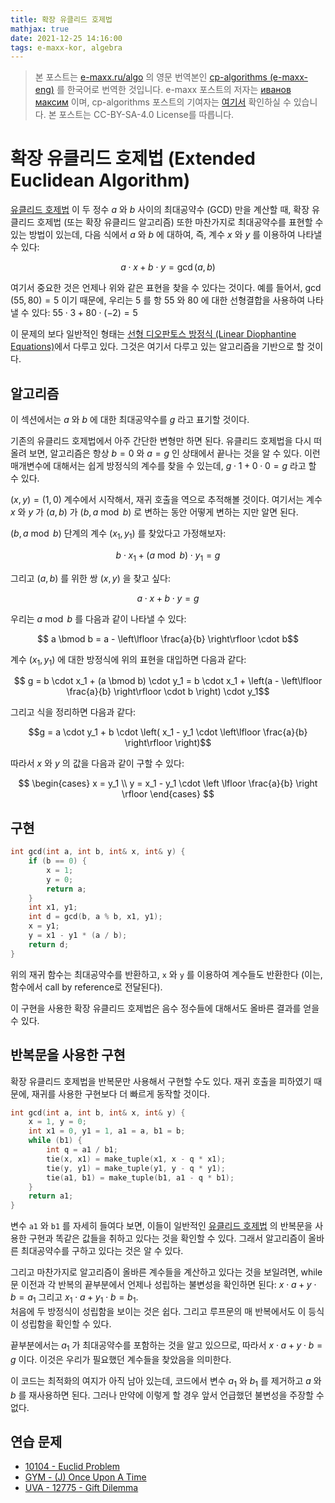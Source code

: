 ```yaml
---
title: 확장 유클리드 호제법
mathjax: true
date: 2021-12-25 14:16:00
tags: e-maxx-kor, algebra
---
```


> 본 포스트는 [e-maxx.ru/algo](http://e-maxx.ru/algo/) 의 영문 번역본인 [cp-algorithms (e-maxx-eng)](https://cp-algorithms.com/index.html) 를 한국어로 번역한 것입니다. e-maxx 포스트의 저자는 [иванов максим](https://e-maxx.ru/about.php) 이며, cp-algorithms 포스트의 기여자는 [여기서](https://github.com/e-maxx-eng/e-maxx-eng/commits/master/src/algebra/extended-euclid-algorithm.md) 확인하실 수 있습니다. 본 포스트는 CC-BY-SA-4.0 License를 따릅니다.

# 확장 유클리드 호제법 (Extended Euclidean Algorithm)

[유클리드 호제법](./euclid-algorithm.html) 이 두 정수 $a$ 와 $b$ 사이의 최대공약수 (GCD) 만을 계산할 때, 확장 유클리드 호제법 (또는 확장 유클리드 알고리즘) 또한 마찬가지로 최대공약수를 표현할 수 있는 방법이 있는데, 다음 식에서 $a$ 와 $b$ 에 대하여, 즉, 계수 $x$ 와 $y$ 를 이용하여 나타낼 수 있다:

$$a \cdot x + b \cdot y = \gcd(a, b)$$

여기서 중요한 것은 언제나 위와 같은 표현을 찾을 수 있다는 것이다. 예를 들어서, $\gcd(55, 80) = 5$ 이기 때문에, 우리는 $5$ 를 항 $55$ 와 $80$ 에 대한 선형결합을 사용하여 나타낼 수 있다: $55 \cdot 3 + 80 \cdot (-2) = 5$

이 문제의 보다 일반적인 형태는 [선형 디오판토스 방정식 (Linear Diophantine Equations)](./linear-diophantine-equation.html)에서 다루고 있다.
그것은 여기서 다루고 있는 알고리즘을 기반으로 할 것이다.

## 알고리즘

이 섹션에서는 $a$ 와 $b$ 에 대한 최대공약수를 $g$ 라고 표기할 것이다.

기존의 유클리드 호제법에서 아주 간단한 변형만 하면 된다. 유클리드 호제법을 다시 떠올려 보면, 알고리즘은 항상 $b = 0$ 와 $a = g$ 인 상태에서 끝나는 것을 알 수 있다. 이런 매개변수에 대해서는 쉽게 방정식의 계수를 찾을 수 있는데, $g \cdot 1 + 0 \cdot 0 = g$ 라고 할 수 있다.

$(x, y) = (1, 0)$ 계수에서 시작해서, 재귀 호출을 역으로 추적해볼 것이다. 여기서는 계수 $x$ 와 $y$ 가 $(a, b)$ 가 $(b, a \bmod b)$ 로 변하는 동안 어떻게 변하는 지만 알면 된다.

$(b, a \bmod b)$ 단계의 계수 $(x_1, y_1)$ 를 찾았다고 가정해보자:

$$b \cdot x_1 + (a \bmod b) \cdot y_1 = g$$

그리고 $(a, b)$ 를 위한 쌍 $(x, y)$ 을 찾고 싶다:

$$ a \cdot x + b \cdot y = g$$

우리는 $a \bmod b$ 를 다음과 같이 나타낼 수 있다:

$$ a \bmod b = a - \left\lfloor \frac{a}{b} \right\rfloor \cdot b$$

계수 $(x_1, y_1)$ 에 대한 방정식에 위의 표현을 대입하면 다음과 같다:

$$ g = b \cdot x_1 + (a \bmod b) \cdot y_1 = b \cdot x_1 + \left(a - \left\lfloor \frac{a}{b} \right\rfloor \cdot b \right) \cdot y_1$$

그리고 식을 정리하면 다음과 같다:

$$g = a \cdot y_1 + b \cdot \left( x_1 - y_1 \cdot \left\lfloor \frac{a}{b} \right\rfloor \right)$$

따라서 $x$ 와 $y$ 의 값을 다음과 같이 구할 수 있다:

$$
\begin{cases}
x = y_1 \\
y = x_1 - y_1 \cdot \left \lfloor \frac{a}{b} \right \rfloor
\end{cases}
$$

## 구현

```cpp extended_gcd
int gcd(int a, int b, int& x, int& y) {
    if (b == 0) {
        x = 1;
        y = 0;
        return a;
    }
    int x1, y1;
    int d = gcd(b, a % b, x1, y1);
    x = y1;
    y = x1 - y1 * (a / b);
    return d;
}
```

위의 재귀 함수는 최대공약수를 반환하고, `x` 와 `y` 를 이용하여 계수들도 반환한다 (이는, 함수에서 call by reference로 전달된다).

이 구현을 사용한 확장 유클리드 호제법은 음수 정수들에 대해서도 올바른 결과를 얻을 수 있다.

## 반복문을 사용한 구현

확장 유클리드 호제법을 반복문만 사용해서 구현할 수도 있다.
재귀 호출을 피하였기 때문에, 재귀를 사용한 구현보다 더 빠르게 동작할 것이다.

```cpp extended_gcd_iter
int gcd(int a, int b, int& x, int& y) {
    x = 1, y = 0;
    int x1 = 0, y1 = 1, a1 = a, b1 = b;
    while (b1) {
        int q = a1 / b1;
        tie(x, x1) = make_tuple(x1, x - q * x1);
        tie(y, y1) = make_tuple(y1, y - q * y1);
        tie(a1, b1) = make_tuple(b1, a1 - q * b1);
    }
    return a1;
}
```

변수 `a1` 와 `b1` 를 자세히 들여다 보면, 이들이 일반적인 [유클리드 호제법](./euclid-algorithm.html) 의 반복문을 사용한 구현과 똑같은 값들을 취하고 있다는 것을 확인할 수 있다. 그래서 알고리즘이 올바른 최대공약수를 구하고 있다는 것은 알 수 있다.

그리고 마찬가지로 알고리즘이 올바른 계수들을 계산하고 있다는 것을 보일려면, while 문 이전과 각 반복의 끝부분에서 언제나 성립하는 불변성을 확인하면 된다: $x \cdot a + y \cdot b = a_1$ 그리고 $x_1 \cdot a + y_1 \cdot b = b_1$.  
처음에 두 방정식이 성립함을 보이는 것은 쉽다.
그리고 루프문의 매 반복에서도 이 등식이 성립함을 확인할 수 있다.

끝부분에서는 $a_1$ 가 최대공약수를 포함하는 것을 알고 있으므로, 따라서 $x \cdot a + y \cdot b = g$ 이다.
이것은 우리가 필요했던 계수들을 찾았음을 의미한다.

이 코드는 최적화의 여지가 아직 남아 있는데, 코드에서 변수 $a_1$ 와 $b_1$ 를 제거하고 $a$ 와 $b$ 를 재사용하면 된다.
그러나 만약에 이렇게 할 경우 앞서 언급했던 불변성을 주장할 수 없다.

## 연습 문제

- [10104 - Euclid Problem](https://uva.onlinejudge.org/index.php?option=com_onlinejudge&Itemid=8&page=show_problem&problem=1045)
- [GYM - (J) Once Upon A Time](http://codeforces.com/gym/100963)
- [UVA - 12775 - Gift Dilemma](https://uva.onlinejudge.org/index.php?option=com_onlinejudge&Itemid=8&page=show_problem&problem=4628)
